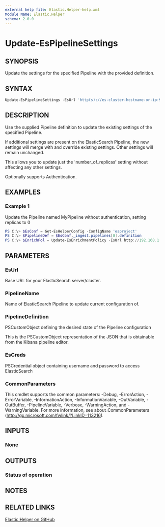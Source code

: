 ```yaml
---
external help file: Elastic.Helper-help.xml
Module Name: Elastic.Helper
schema: 2.0.0
---
```


# Update-EsPipelineSettings

## SYNOPSIS

Update the settings for the specified Pipeline with the provided definition.

## SYNTAX

```powershell
Update-EsPipelineSettings -EsUrl 'http(s)://es-cluster-hostname-or-ip:9200' -Pipeline 'MyPipeline' -PipelineDefinition $PipelineDef [-EsCred PSCredentialObject]
```

## DESCRIPTION

Use the supplied Pipeline definition to update the existing settings of the specified Pipeline.

If additional settings are present on the ElasticSearch Pipeline, the new settings will merge with and override existing settings.  Other settings will remain unchanged.

This allows you to update just the 'number_of_replicas' setting without affecting any other settings.

Optionally supports Authentication.

## EXAMPLES

### Example 1

Update the Pipeline named MyPipeline without authentication, setting replicas to 0

```powershell
PS C:\> $EsConf = Get-EsHelperConfig -ConfigName 'esproject'
PS C:\> $PipelineDef = $EsConf._ingest.pipelines[0].definition
PS C:\> $EnrichPol = Update-EsEnrichmentPolicy -EsUrl http://192.168.1.10:9200 -Pipeline 'MyPipeline' -PipelineDefinition $PipelineDef
```

## PARAMETERS

### EsUrl

Base URL for your ElasticSearch server/cluster.

### PipelineName

Name of ElasticSearch Pipeline to update current configuration of.

### PipelineDefinition

PSCustomObject defining the desired state of the Pipeline configuration

This is the PSCustomObject representation of the JSON that is obtainable from the Kibana pipeline editor.

### EsCreds

PSCredential object containing username and password to access ElasticSearch

### CommonParameters

This cmdlet supports the common parameters: -Debug, -ErrorAction, -ErrorVariable, -InformationAction, -InformationVariable, -OutVariable, -OutBuffer, -PipelineVariable, -Verbose, -WarningAction, and -WarningVariable. For more information, see about_CommonParameters (<http://go.microsoft.com/fwlink/?LinkID=113216>).

## INPUTS

### None

## OUTPUTS

### Status of operation

## NOTES

## RELATED LINKS

[Elastic.Helper on GitHub](https://github.com/jberkers42/Elastic-Helper)
